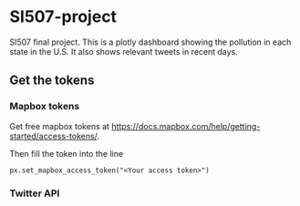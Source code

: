 # SI507-project
SI507 final project.
This is a plotly dashboard showing the pollution in each state in the U.S. It also shows relevant tweets in recent days.
## Get the tokens

### Mapbox tokens
Get free mapbox tokens at https://docs.mapbox.com/help/getting-started/access-tokens/. 

Then fill the token into the line
  
    px.set_mapbox_access_token("<Your access token>")

### Twitter API
